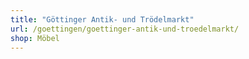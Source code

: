 ```yaml
---
title: "Göttinger Antik- und Trödelmarkt"
url: /goettingen/goettinger-antik-und-troedelmarkt/
shop: Möbel
---
```

